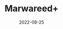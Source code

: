 ---
title: 'Marwareed+'
date: '2022-08-25' 
metatag: '' 
inventory: '0' 
draft: false 
# meta description 
shortDescripton: ''
description: 'stone'
longdescription: ''
featured: True
# product Price
price: '1400.0'
# Product Short Description
shortDescription: ''
productID: '6F144A56-5524-ED11-9968-005056B3A416'
type: 'products'
category: 'stone' 
thumnailproduct: 'https://aminsaddiquidawakhana.eralive.net/images/products/6F144A56-5524-ED11-9968-005056B3A4161.png' 
images:
  - image: 'images/products/6F144A56-5524-ED11-9968-005056B3A4161.png'  
Variants:
---